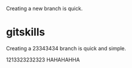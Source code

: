 Creating a new branch is quick.
# gitskills
Creating a 23343434 branch is quick and simple.

1213323232323
HAHAHAHHA
